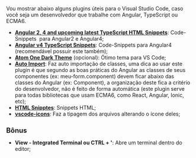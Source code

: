 Vou mostrar abaixo alguns plugins úteis para o Visual Studio Code, caso você seja um desenvolvedor que trabalhe com Angular, TypeScript ou ECMA6.
<ul>
 	<li><strong><a href="https://marketplace.visualstudio.com/items?itemName=UVBrain.Angular2" target="_blank" rel="noopener noreferrer">Angular 2, 4 and upcoming latest TypeScript HTML Snippets</a></strong>: Code-Snippets  para Angular2 e Angular4;</li>
 	<li><strong><a href="https://marketplace.visualstudio.com/items?itemName=johnpapa.Angular2" target="_blank" rel="noopener noreferrer">Angular v4 TypeScript Snippets</a></strong>: Code-Snippets para Angular4 (recomendável possuir este também);</li>
 	<li><strong><a href="https://marketplace.visualstudio.com/items?itemName=akamud.vscode-theme-onedark" target="_blank" rel="noopener noreferrer">Atom One Dark Theme</a></strong> (opcional): Ótimo tema para VS Code;</li>
 	<li><strong><a href="https://marketplace.visualstudio.com/items?itemName=steoates.autoimport" target="_blank" rel="noopener noreferrer">Auto Import</a></strong>: Faz auto importação de classes, uma dica ao usar este plugin é que segundo as boas práticas do Angular as classes de seus componentes (ex: meu-form.component) devem ficar abaixo das classes do Angular (ex: Component), a organização deste fica a critério do desenvolvedor, não é feito de forma automática (este plugin serve para todas bibliotecas que usam ECMA6, como React, Angular, Ionic, etc);</li>
 	<li><strong><a href="https://marketplace.visualstudio.com/items?itemName=abusaidm.html-snippets" target="_blank" rel="noopener noreferrer">HTML Snipptes</a></strong>: Snippets HTML;</li>
 	<li><strong><a href="https://marketplace.visualstudio.com/items?itemName=robertohuertasm.vscode-icons" target="_blank" rel="noopener noreferrer">vscode-icons</a></strong>: Faz a tipagem dos arquivos alterando o ícone deles;</li>
</ul>
<h1 style="font-size:130%;">Bônus</h1>
<ul>
 	<li><strong>View - Integrated Terminal ou CTRL + '</strong>: Abre um terminal dentro do editor;</li>
</ul>
